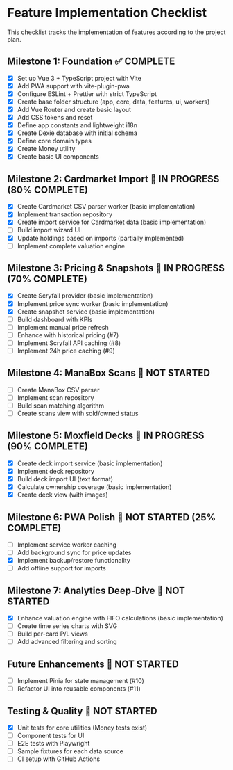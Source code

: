 # Feature Implementation Checklist

This checklist tracks the implementation of features according to the project plan.

## Milestone 1: Foundation ✅ COMPLETE
- [x] Set up Vue 3 + TypeScript project with Vite
- [x] Add PWA support with vite-plugin-pwa
- [x] Configure ESLint + Prettier with strict TypeScript
- [x] Create base folder structure (app, core, data, features, ui, workers)
- [x] Add Vue Router and create basic layout
- [x] Add CSS tokens and reset
- [x] Define app constants and lightweight i18n
- [x] Create Dexie database with initial schema
- [x] Define core domain types
- [x] Create Money utility
- [x] Create basic UI components

## Milestone 2: Cardmarket Import 🚧 IN PROGRESS (80% COMPLETE)
- [x] Create Cardmarket CSV parser worker (basic implementation)
- [x] Implement transaction repository
- [x] Create import service for Cardmarket data (basic implementation)
- [ ] Build import wizard UI
- [x] Update holdings based on imports (partially implemented)
- [ ] Implement complete valuation engine

## Milestone 3: Pricing & Snapshots 🚧 IN PROGRESS (70% COMPLETE)
- [x] Create Scryfall provider (basic implementation)
- [x] Implement price sync worker (basic implementation)
- [x] Create snapshot service (basic implementation)
- [ ] Build dashboard with KPIs
- [ ] Implement manual price refresh
- [ ] Enhance with historical pricing (#7)
- [ ] Implement Scryfall API caching (#8)
- [ ] Implement 24h price caching (#9)

## Milestone 4: ManaBox Scans 🔲 NOT STARTED
- [ ] Create ManaBox CSV parser
- [ ] Implement scan repository
- [ ] Build scan matching algorithm
- [ ] Create scans view with sold/owned status

## Milestone 5: Moxfield Decks 🚧 IN PROGRESS (90% COMPLETE)
- [x] Create deck import service (basic implementation)
- [x] Implement deck repository
- [x] Build deck import UI (text format)
- [x] Calculate ownership coverage (basic implementation)
- [x] Create deck view (with images)

## Milestone 6: PWA Polish 🔲 NOT STARTED (25% COMPLETE)
- [ ] Implement service worker caching
- [ ] Add background sync for price updates
- [x] Implement backup/restore functionality
- [ ] Add offline support for imports

## Milestone 7: Analytics Deep-Dive 🔲 NOT STARTED
- [x] Enhance valuation engine with FIFO calculations (basic implementation)
- [ ] Create time series charts with SVG
- [ ] Build per-card P/L views
- [ ] Add advanced filtering and sorting

## Future Enhancements 🔲 NOT STARTED
- [ ] Implement Pinia for state management (#10)
- [ ] Refactor UI into reusable components (#11)

## Testing & Quality 🔲 NOT STARTED
- [x] Unit tests for core utilities (Money tests exist)
- [ ] Component tests for UI
- [ ] E2E tests with Playwright
- [ ] Sample fixtures for each data source
- [ ] CI setup with GitHub Actions